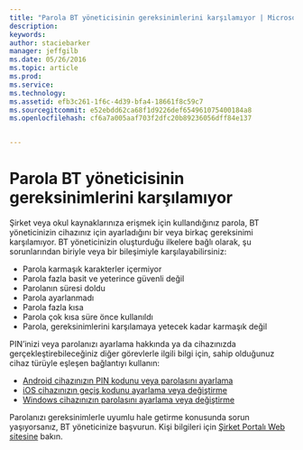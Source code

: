 ```yaml
---
title: "Parola BT yöneticisinin gereksinimlerini karşılamıyor | Microsoft Intune"
description: 
keywords: 
author: staciebarker
manager: jeffgilb
ms.date: 05/26/2016
ms.topic: article
ms.prod: 
ms.service: 
ms.technology: 
ms.assetid: efb3c261-1f6c-4d39-bfa4-18661f8c59c7
ms.sourcegitcommit: e52ebdd62ca68f1d9226def654961075400184a8
ms.openlocfilehash: cf6a7a005aaf703f2dfc20b89236056dff84e137


---
```


# Parola BT yöneticisinin gereksinimlerini karşılamıyor

Şirket veya okul kaynaklarınıza erişmek için kullandığınız parola, BT yöneticinizin cihazınız için ayarladığını bir veya birkaç gereksinimi karşılamıyor. BT yöneticinizin oluşturduğu ilkelere bağlı olarak, şu sorunlarından biriyle veya bir bileşimiyle karşılayabilirsiniz:

- Parola karmaşık karakterler içermiyor
- Parola fazla basit ve yeterince güvenli değil
- Parolanın süresi doldu
- Parola ayarlanmadı
- Parola fazla kısa
- Parola çok kısa süre önce kullanıldı
- Parola, gereksinimlerini karşılamaya yetecek kadar karmaşık değil

PIN’inizi veya parolanızı ayarlama hakkında ya da cihazınızda gerçekleştirebileceğiniz diğer görevlerle ilgili bilgi için, sahip olduğunuz cihaz türüyle eşleşen bağlantıyı kullanın:

- [Android cihazınızın PIN kodunu veya parolasını ayarlama](set-your-pin-or-password-android.md)
- [iOS cihazınızın geçiş kodunu ayarlama veya değiştirme](set-or-change-your-passcode-ios.md)
- [Windows cihazınızın parolasını ayarlama veya değiştirme](set-or-change-your-password-windows.md)

Parolanızı gereksinimlerle uyumlu hale getirme konusunda sorun yaşıyorsanız, BT yöneticinize başvurun. Kişi bilgileri için [Şirket Portalı Web sitesine](http://portal.manage.microsoft.com) bakın.


<!--HONumber=Jun16_HO4-->


